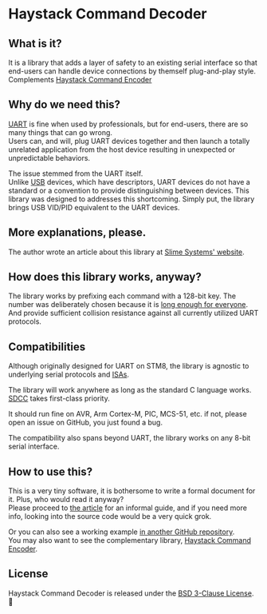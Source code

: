 # Haystack Command Decoder

## What is it?
It is a library that adds a layer of safety to an existing serial interface so that end-users can handle device connections by themself plug-and-play style.  
Complements [Haystack Command Encoder](https://github.com/the-cave/haystack-command-encoder)

## Why do we need this?

[UART](https://en.wikipedia.org/wiki/Universal_asynchronous_receiver-transmitter) is fine when used by professionals, but for end-users, there are so many things that can go wrong.  
Users can, and will, plug UART devices together and then launch a totally unrelated application from the host device resulting in unexpected or unpredictable behaviors.

The issue stemmed from the UART itself.  
Unlike [USB](https://en.wikipedia.org/wiki/USB) devices, which have descriptors, UART devices do not have a standard or a convention to provide distinguishing between devices.
This library was designed to addresses this shortcoming.
Simply put, the library brings USB VID/PID equivalent to the UART devices.

## More explanations, please.

The author wrote an article about this library at [Slime Systems' website](https://slime.systems/content/usb-liked-uart/).

## How does this library works, anyway?

The library works by prefixing each command with a 128-bit key. The number was deliberately chosen because it is [long enough for everyone](https://en.wikipedia.org/wiki/Universally_unique_identifier#Collisions).
And provide sufficient collision resistance against all currently utilized UART protocols.

## Compatibilities

Although originally designed for UART on STM8, the library is agnostic to underlying serial protocols and [ISAs](https://en.wikipedia.org/wiki/Instruction_set_architecture).

The library will work anywhere as long as the standard C language works.  
[SDCC](http://sdcc.sourceforge.net/) takes first-class priority.

It should run fine on AVR, Arm Cortex-M, PIC, MCS-51, etc.
if not, please open an issue on GitHub, you just found a bug.

The compatibility also spans beyond UART, the library works on any 8-bit serial interface.

## How to use this?

This is a very tiny software, it is bothersome to write a formal document for it. Plus, who would read it anyway?  
Please proceed to [the article](https://slime.systems/content/usb-liked-uart/) for an informal guide, and if you need more info, looking into the source code would be a very quick grok.

Or you can also see a working example [in another GitHub repository](https://github.com/midnight-wonderer/uart-ping-pong-example).  
You may also want to see the complementary library, [Haystack Command Encoder](https://github.com/the-cave/haystack-command-encoder).

## License

Haystack Command Decoder is released under the [BSD 3-Clause License](LICENSE.md). :tada:
